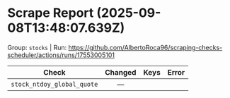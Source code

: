 # Scrape Report (2025-09-08T13:48:07.639Z)

Group: `stocks`  |  Run: https://github.com/AlbertoRoca96/scraping-checks-scheduler/actions/runs/17553005101

| Check | Changed | Keys | Error |
|---|:---:|:--|:--|
| `stock_ntdoy_global_quote` | — |  |  |
